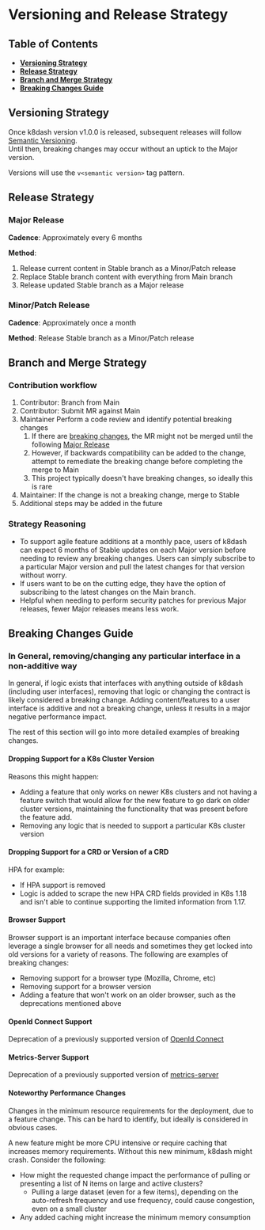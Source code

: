 # Versioning and Release Strategy
## Table of Contents
- **[Versioning Strategy](#versioning-strategy)**<br>
- **[Release Strategy](#release-strategy)**<br>
- **[Branch and Merge Strategy](#branch-and-merge-strategy)**<br>
- **[Breaking Changes Guide](#breaking-changes-guide)**<br>

## Versioning Strategy
Once k8dash version v1.0.0 is released, subsequent releases will follow [Semantic Versioning](https://semver.org/spec/v2.0.0.html).  
Until then, breaking changes may occur without an uptick to the Major version.  

Versions will use the `v<semantic version>` tag pattern.

## Release Strategy
### Major Release
**Cadence**: Approximately every 6 months

**Method**:
1. Release current content in Stable branch as a Minor/Patch release
2. Replace Stable branch content with everything from Main branch
3. Release updated Stable branch as a Major release

### Minor/Patch Release
**Cadence**: Approximately once a month

**Method**: Release Stable branch as a Minor/Patch release

## Branch and Merge Strategy
### Contribution workflow
1. Contributor: Branch from Main
2. Contributor: Submit MR against Main
3. Maintainer Perform a code review and identify potential breaking changes
   1. If there are [breaking changes](#breaking-changes-guide), the MR might not be merged until the following [Major Release](#major-release)
   2. However, if backwards compatibility can be added to the change, attempt to remediate the breaking change before completing the merge to Main
   3. This project typically doesn't have breaking changes, so ideally this is rare
4. Maintainer: If the change is not a breaking change, merge to Stable
5. Additional steps may be added in the future

### Strategy Reasoning
- To support agile feature additions at a monthly pace, users of k8dash can expect 6 months of Stable updates on each Major version before 
needing to review any breaking changes. Users can simply subscribe to a particular Major version and pull the latest 
changes for that version without worry.
- If users want to be on the cutting edge, they have the option of subscribing to the latest changes on the Main branch.
- Helpful when needing to perform security patches for previous Major releases, fewer Major releases means less work.

## Breaking Changes Guide
### In General, removing/changing any particular interface in a non-additive way
In general, if logic exists that interfaces with anything outside of k8dash (including user interfaces), removing that logic or changing the contract is likely
considered a breaking change.  Adding content/features to a user interface is additive and not a breaking change, unless it results
in a major negative performance impact.

The rest of this section will go into more detailed examples of breaking changes.

#### Dropping Support for a K8s Cluster Version
Reasons this might happen:
- Adding a feature that only works on newer K8s clusters and not having a feature switch that would allow for the new
feature to go dark on older cluster versions, maintaining the functionality that was present before the feature add. 
- Removing any logic that is needed to support a particular K8s cluster version

#### Dropping Support for a CRD or Version of a CRD
HPA for example:
- If HPA support is removed
- Logic is added to scrape the new HPA CRD fields provided in K8s 1.18 and isn't able to continue supporting the 
limited information from 1.17.

#### Browser Support
Browser support is an important interface because companies often leverage a single browser for all needs and sometimes 
they get locked into old versions for a variety of reasons.  The following are examples of breaking changes:
- Removing support for a browser type (Mozilla, Chrome, etc)
- Removing support for a browser version
- Adding a feature that won't work on an older browser, such as the deprecations mentioned above

#### OpenId Connect Support
Deprecation of a previously supported version of [OpenId Connect](https://github.com/indeedeng/k8dash#oidc) 

#### Metrics-Server Support
Deprecation of a previously supported version of [metrics-server](https://github.com/indeedeng/k8dash#metrics) 

#### Noteworthy Performance Changes
Changes in the minimum resource requirements for the deployment, due to a feature change.  This can be hard to identify, 
but ideally is considered in obvious cases.

A new feature might be more CPU intensive or require caching that increases memory requirements.  Without this new
minimum, k8dash might crash. Consider the following:

- How might the requested change impact the performance of pulling or presenting a list of N items on large and active clusters?
   - Pulling a large dataset (even for a few items), depending on the auto-refresh frequency and use frequency, 
could cause congestion, even on a small cluster
- Any added caching might increase the minimum memory consumption

 
